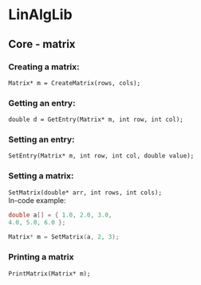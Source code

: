 # LinAlgLib

## Core - matrix
### Creating a matrix:
`Matrix* m = CreateMatrix(rows, cols);`

### Getting an entry:
`double d = GetEntry(Matrix* m, int row, int col);`

### Setting an entry:
`SetEntry(Matrix* m, int row, int col, double value);`

### Setting a matrix:
`SetMatrix(double* arr, int rows, int cols);`
<br />
In-code example:
```c
double a[] = { 1.0, 2.0, 3.0, 
4.0, 5.0, 6.0 };

Matrix* m = SetMatrix(a, 2, 3);
```
### Printing a matrix
`PrintMatrix(Matrix* m);`